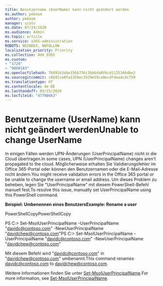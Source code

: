```yaml
---
title: Benutzername (UserName) kann nicht geändert werden
ms.author: pebaum
author: pebaum
manager: scotv
ms.date: 07/24/2020
ms.audience: Admin
ms.topic: article
ms.service: o365-administration
ROBOTS: NOINDEX, NOFOLLOW
localization_priority: Priority
ms.collection: Adm_O365
ms.custom:
- "1729"
- "9000183"
ms.openlocfilehash: 76891b3abe156b736c3bb6da0f6cd1135346dbe2
ms.sourcegitcommit: c6692ce0fa1358ec3529e59ca0ecdfdea4cdc759
ms.translationtype: HT
ms.contentlocale: de-DE
ms.lasthandoff: 09/15/2020
ms.locfileid: "47798663"
---
```

# <a name="unable-to-change-username"></a><span data-ttu-id="9b269-102">Benutzername (UserName) kann nicht geändert werden</span><span class="sxs-lookup"><span data-stu-id="9b269-102">Unable to change UserName</span></span>

<span data-ttu-id="9b269-103">In einigen Fällen werden UPN-Änderungen (UserPrincipalName) nicht in die Cloud übertragen.</span><span class="sxs-lookup"><span data-stu-id="9b269-103">In some cases, UPN (UserPrincipalName) changes aren't propagated to the cloud.</span></span> <span data-ttu-id="9b269-104">Möglicherweise erhalten Sie Validierungsfehler im Office 365-Portal oder können den Benutzernamen oder die E-Mail-Adresse nicht ändern.</span><span class="sxs-lookup"><span data-stu-id="9b269-104">You might receive validation errors in the Office 365 portal or be unable to change the username or email address.</span></span> <span data-ttu-id="9b269-105">Um dieses Problem zu beheben, legen Sie "UserPrincipalName" mit diesem PowerShell-Befehl manuell fest.</span><span class="sxs-lookup"><span data-stu-id="9b269-105">To resolve this issue, manually set UserPrincipalName using this PowerShell command.</span></span>

<span data-ttu-id="9b269-106">**Beispiel: Umbenennen eines Benutzers**</span><span class="sxs-lookup"><span data-stu-id="9b269-106">**Example: Rename a user**</span></span>

<span data-ttu-id="9b269-107">PowerShellCopy</span><span class="sxs-lookup"><span data-stu-id="9b269-107">PowerShellCopy</span></span>

<span data-ttu-id="9b269-108">PS C:\> Set-MsolUserPrincipalName -UserPrincipalName "davidc@contoso.com" -NewUserPrincipalName "davidchew@contoso.com"</span><span class="sxs-lookup"><span data-stu-id="9b269-108">PS C:\> Set-MsolUserPrincipalName -UserPrincipalName "davidc@contoso.com" -NewUserPrincipalName "davidchew@contoso.com"</span></span>

<span data-ttu-id="9b269-109">Mit diesem Befehl wird "davidc@contoso.com" in "davidchew@contoso.com" umbenannt.</span><span class="sxs-lookup"><span data-stu-id="9b269-109">This command renames davidc@contoso.com to davidchew@contoso.com.</span></span>

<span data-ttu-id="9b269-110">Weitere Informationen finden Sie unter [Set-MsolUserPrincipalName](https://docs.microsoft.com/powershell/module/msonline/set-msoluserprincipalname?view=azureadps-1.0).</span><span class="sxs-lookup"><span data-stu-id="9b269-110">For more information, see [Set-MsolUserPrincipalName](https://docs.microsoft.com/powershell/module/msonline/set-msoluserprincipalname?view=azureadps-1.0).</span></span>